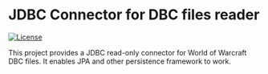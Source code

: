 # JDBC Connector for DBC files reader

[![License](https://img.shields.io/badge/License-Apache%202.0-blue.svg)](https://opensource.org/licenses/Apache-2.0)

This project provides a JDBC read-only connector for World of Warcraft DBC files. It enables JPA and other persistence framework to work.